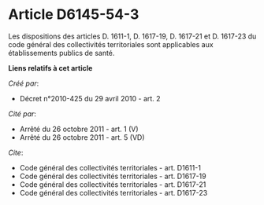 # Article D6145-54-3

Les dispositions des articles D. 1611-1, D. 1617-19, 
D. 1617-21 et D. 1617-23 du code général des collectivités territoriales sont applicables aux établissements publics de
santé.

**Liens relatifs à cet article**

_Créé par_:

  - Décret n°2010-425 du 29 avril 2010 - art. 2

_Cité par_:

  - Arrêté du 26 octobre 2011 - art. 1 (V)
  - Arrêté du 26 octobre 2011 - art. 5 (VD)

_Cite_:

  - Code général des collectivités territoriales - art. D1611-1
  - Code général des collectivités territoriales - art. D1617-19
  - Code général des collectivités territoriales - art. D1617-21
  - Code général des collectivités territoriales - art. D1617-23
